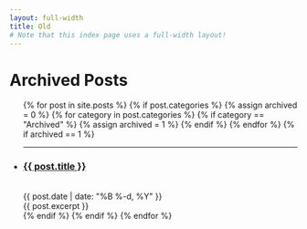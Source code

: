 ```yaml
---
layout: full-width
title: Old
# Note that this index page uses a full-width layout!
---
```


  <h1 class="content-listing-header sans">Archived Posts</h1>
  <ul class="content-listing ">
    {% for post in site.posts %}    
	  {% if post.categories %}
	    {% assign archived = 0 %}
	    {% for category in post.categories %}
	      {% if category == "Archived" %}
		{% assign archived = 1 %}
	      {% endif %}
	    {% endfor %}
	    {% if archived == 1 %}  
		<li class="listing">
		  <hr class="slender">
		  <a href="{{ post.url | prepend: site.baseurl }}"><h3 class="contrast">{{ post.title }}</h3></a>
		  <br><span class="smaller">{{ post.date | date: "%B %-d, %Y" }}</span>  <br/>
		  <div>{{ post.excerpt }}</div> 
		</li>
            {% endif %}
          {% endif %}
        {% endfor %}
  </ul>
